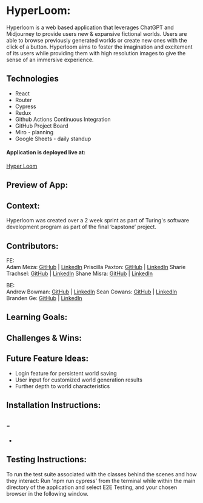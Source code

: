# HyperLoom:
[//]: <>

Hyperloom is a web based application that leverages ChatGPT and Midjourney to provide users new & expansive fictional worlds. Users are able to browse previously generated worlds or create new ones with the click of a button. Hyperloom aims to foster the imagination and excitement of its users while providing them with high resolution images to give the sense of an immersive experience. 


## Technologies
- React
- Router
- Cypress
- Redux
- Github Actions Continuous Integration
- GitHub Project Board
- Miro - planning 
- Google Sheets - daily standup

#### Application is deployed live at:

[Hyper Loom](https://hyper-loom-explorer.vercel.app/)

## Preview of App:
[//]: <>


## Context:
[//]: <>

Hyperloom was created over a 2 week sprint as part of Turing's software development program as part of the final ‘capstone’ project. 


## Contributors:
[//]: <>
FE: \
Adam Meza: [GitHub](https://github.com/Adam-Meza) | [LinkedIn](https://www.linkedin.com/in/adam-meza/)
Priscilla Paxton: [GitHub](https://github.com/priscillaapaxton) | [LinkedIn](https://www.linkedin.com/in/priscilla-paxton/)
Sharie Trachsel: [GitHub](https://github.com/sdtrachsel) | [LinkedIn](https://www.linkedin.com/in/sharie-trachsel/)
Shane Misra: [GitHub](https://github.com/sdmisra) | [LinkedIn](https://www.linkedin.com/in/shanemisra/)

BE: \
Andrew Bowman: [GitHub](https://github.com/abwmn) | [LinkedIn](https://www.linkedin.com/in/andrew-b0wman/)
Sean Cowans: [GitHub](https://github.com/sjcowans) | [LinkedIn](https://www.linkedin.com/in/sean-cowans-985554267/)
Branden Ge: [GitHub](https://github.com/brandenge) | [LinkedIn](https://www.linkedin.com/in/brandenge/)

## Learning Goals:
[//]: <>


## Challenges & Wins:


## Future Feature Ideas:
[//]: <>
- Login feature for persistent world saving
- User input for customized world generation results
- Further depth to world characteristics

## Installation Instructions:
[//]: <>
-
-
-
## Testing Instructions:
[//]: <>

To run the test suite associated with the classes behind the scenes and how they interact: 
Run 'npm run cypress' from the terminal while within the main directory of the application and select E2E Testing, and your chosen browser in the following window.

